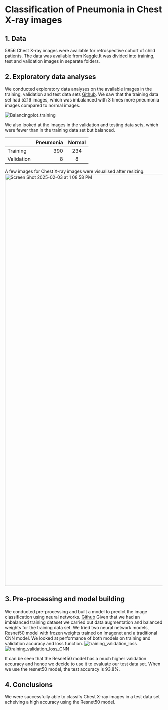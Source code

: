 # Classification of Pneumonia in Chest X-ray images
## 1. Data
 5856 Chest X-ray images were available for retrospective cohort of child patients. The data was available from [Kaggle](https://www.kaggle.com/datasets/paultimothymooney/chest-xray-pneumonia?resource=download/).It was divided into training, test and validation images in separate folders.
 ## 2. Exploratory data analyses
 We conducted exploratory data analyses on the available images in the training, validation and test data sets [Github](https://github.com/mt98/Datascience/blob/97a452dddd20e697dbca1a8acca705ea3cfd6596/Capstone_three/Data_wrangling_EDA.ipynb).
 We saw that the training data set had 5216 images, which was imbalanced with 3 times more pneumonia images compared to normal images.
 
 ![Balancingplot_training](https://github.com/user-attachments/assets/e2d3a9d3-860c-4e08-918f-f83d456b857c)

 We also looked at the images in the validation and testing data sets, which were fewer than in the training data set but balanced.

 |         |Pneumonia | Normal |
|:---------|----:|:-----------:|
| Training    |  390 | 234   |
| Validation  |  8 |8|

A few images for Chest X-ray images were visualised after resizing.
<img width="1312" alt="Screen Shot 2025-02-03 at 1 08 58 PM" src="https://github.com/user-attachments/assets/ec99fb96-6993-4d05-bfd8-6b69387ea5f4" />

## 3. Pre-processing and model building
We conducted pre-processing and built a model to predict the image classification using neural networks. [Github](https://github.com/mt98/Datascience/blob/909652b2e188b0f202ac1fe77ec48488f532d253/Capstone_three/Pre-processing_modeling.ipynb)
Given that we had an imbalanced training dataset we carried out data augmentation and balanced weights for the training data set. We tried two  neural network  models, Resnet50 model with frozen weights trained on Imagenet and a traditional CNN model. We 
looked at performance of both models on training and validation accuracy and loss function. 
![training_validation_loss](https://github.com/user-attachments/assets/6625a363-0912-48b8-871a-d3ac6f6d61b8)
![training_validation_loss_CNN](https://github.com/user-attachments/assets/a642719c-7fe1-4e72-b5bf-78d16429a274)

It can be seen that the Resnet50 model has a much higher validation accuracy and hence we decide to use it to evaluate our test data set. When we use the resnet50 model, the test accuracy is 93.8%.

## 4. Conclusions
We were successfully able to classify Chest X-ray images in a test data set acheiving a high accuracy using the Resnet50 model.

